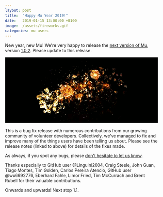 ```yaml
---
layout: post
title:  "Happy Mu Year 2019!" 
date:   2019-01-15 13:00:00 +0100
image:  /assets/fireworks.gif
categories: mu users 
---
```


New year, new Mu! We're very happy to release the [next version of Mu](https://codewith.mu/en/download), version [1.0.2](https://mu.readthedocs.io/en/latest/changes.html#id1). Please update to this release.

<img src="/assets/fireworks2.gif"/>

This is a bug fix release with numerous contributions from our growing
community of volunteer developers. Collectively, we've managed to fix and
improve many of the things users have been telling us about. Please see the
release notes (linked to above) for details of the fixes made.

As always, if you spot any bugs, please [don't hesitate to let us know](https://codewith.mu/en/howto/bugs).

Thanks especially to GitHub user @Linguini2004, Craig Steele, John Guan, Tiago
Montes, Tim Golden, Carlos Pereira Atencio, GitHub user @wu6692776, Eberhard
Fahle, Limor Fried, Tim McCurrach and Brent Rubell for their valuable
contributions.

Onwards and upwards! Next stop 1.1.
